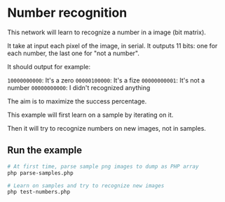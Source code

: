 Number recognition
==================

This network will learn to recognize a number in a image (bit matrix).

It take at input each pixel of the image, in serial.
It outputs 11 bits: one for each number, the last one for "not a number".

It should output for example:

`10000000000`: It's a zero
`00000100000`: It's a fize
`00000000001`: It's not a number
`00000000000`: I didn't recognized anything

The aim is to maximize the success percentage.

This example will first learn on a sample by iterating on it.

Then it will try to recognize numbers on new images, not in samples.


## Run the example

``` bash
# At first time, parse sample png images to dump as PHP array
php parse-samples.php

# Learn on samples and try to recognize new images
php test-numbers.php
```
